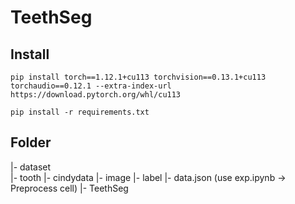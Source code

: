 # TeethSeg
## Install
```shell
pip install torch==1.12.1+cu113 torchvision==0.13.1+cu113 torchaudio==0.12.1 --extra-index-url https://download.pytorch.org/whl/cu113
```
```shell
pip install -r requirements.txt
```

## Folder
|- dataset<br>
  |- tooth
    |- cindydata
      |- image
      |- label
      |- data.json (use exp.ipynb -> Preprocess cell)
|- TeethSeg
